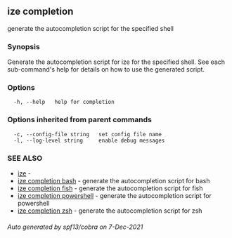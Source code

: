 ## ize completion

generate the autocompletion script for the specified shell

### Synopsis


Generate the autocompletion script for ize for the specified shell.
See each sub-command's help for details on how to use the generated script.


### Options

```
  -h, --help   help for completion
```

### Options inherited from parent commands

```
  -c, --config-file string   set config file name
  -l, --log-level string     enable debug messages
```

### SEE ALSO

* [ize](ize.md)	 - 
* [ize completion bash](ize_completion_bash.md)	 - generate the autocompletion script for bash
* [ize completion fish](ize_completion_fish.md)	 - generate the autocompletion script for fish
* [ize completion powershell](ize_completion_powershell.md)	 - generate the autocompletion script for powershell
* [ize completion zsh](ize_completion_zsh.md)	 - generate the autocompletion script for zsh

###### Auto generated by spf13/cobra on 7-Dec-2021
